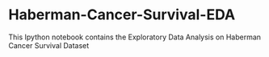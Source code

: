 # Haberman-Cancer-Survival-EDA
This Ipython notebook contains the Exploratory Data Analysis on Haberman Cancer Survival Dataset
